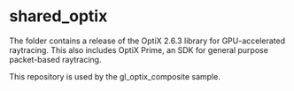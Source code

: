 shared_optix
============

The folder contains a release of the OptiX 2.6.3 library
for GPU-accelerated raytracing. This also includes OptiX Prime, 
an SDK for general purpose packet-based raytracing.

This repository is used by the gl_optix_composite sample.

